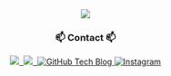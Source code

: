 <!--타이틀 부분-->
<div align="center">
  <img src="https://capsule-render.vercel.app/api?type=waving&height=300&color=gradient&text=jaehee831's%20github" />
</div>

<!--내용 부분-->
<h3 align="center">📫 Contact 📫</h3>
<div align="center">
  <a href="https://jaehee831.notion.site/Hi-I-m-Jaehee-7869403b0bca403aabcfd7ae5e4cc1c3?pvs=4" target="_blank">
    <img src="https://img.shields.io/badge/CV-66DEB1?style=flat&logo=Notion&logoColor=000000" />&nbsp
  </a>
  <a href="mailto:bluejh1013@gmail.com">
    <img
      src="https://img.shields.io/badge/bluejh1013@gmail.com-D14836?style=for-the-badge&logo=gmail&logoColor=white"/>&nbsp
  </a>
  <a href="https://jaehee831.github.io/" target="_blank">
  <img src="https://img.shields.io/badge/Tech Blog-FCBFBD?style=flat&logo=GitHub&logoColor=181717" alt="GitHub Tech Blog"/>
</a>
<a href="https://www.instagram.com/jae_pee831/" target="_blank">
  <img src="https://img.shields.io/badge/Instagram-B2FCE4?style=flat&logo=Instagram&logoColor=E4405F" alt="Instagram"/>
</a>
</div>



